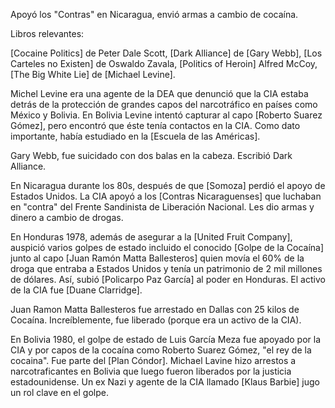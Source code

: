 Apoyó los "Contras" en Nicaragua, envió armas a cambio de cocaína. 

Libros relevantes: 

[Cocaine Politics] de Peter Dale Scott, [Dark Alliance] de [Gary Webb], [Los Carteles no Existen] de Oswaldo Zavala, [Politics of Heroin] Alfred McCoy, [The Big White Lie] de [Michael Levine]. 

Michel Levine era una agente de la DEA que denunció que la CIA estaba detrás de la protección de grandes capos del narcotráfico en países como México y Bolivia. En Bolivia Levine intentó capturar al capo [Roberto Suarez Gómez], pero encontró que éste tenía contactos en la CIA. Como dato importante, había estudiado en la [Escuela de las Américas]. 

Gary Webb, fue suicidado con dos balas en la cabeza. Escribió Dark Alliance. 

En Nicaragua durante los 80s, después de que [Somoza] perdió el apoyo de Estados Unidos. La CIA apoyó a los [Contras Nicaraguenses] que luchaban en "contra" del Frente Sandinista de Liberación Nacional. Les dio armas y dinero a cambio de drogas. 

En Honduras 1978, además de asegurar a la [United Fruit Company], auspició varios golpes de estado incluido el conocido [Golpe de la Cocaína] junto al capo [Juan Ramón Matta Ballesteros] quien movía el 60% de la droga que entraba a Estados Unidos y tenía un patrimonio de 2 mil millones de dólares. Así, subió [Policarpo Paz García] al poder en Honduras. El activo de la CIA fue [Duane Clarridge]. 

Juan Ramon Matta Ballesteros fue arrestado en Dallas con 25 kilos de Cocaína. Increíblemente, fue liberado (porque era un activo de la CIA).

En Bolivia 1980, el golpe de estado de Luis García Meza fue apoyado por la CIA y por capos de la cocaína como Roberto Suarez Gómez, "el rey de la cocaina". Fue parte del [Plan Cóndor]. Michael Lavine hizo arrestos a narcotraficantes en Bolivia que luego fueron liberados por la justicia estadounidense. Un ex Nazi y agente de la CIA llamado [Klaus Barbie] jugo un rol clave en el golpe.




 






